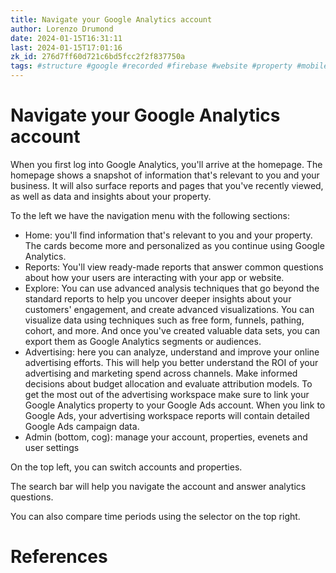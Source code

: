 ```yaml
---
title: Navigate your Google Analytics account
author: Lorenzo Drumond
date: 2024-01-15T16:31:11
last: 2024-01-15T17:01:16
zk_id: 276d7ff60d721c6bd5fcc2f2f837750a
tags: #structure #google #recorded #firebase #website #property #mobile #real_time #account #analytics #advertising #reports #ga4 #data_stream #marketing #sales #tag #data
---
```



# Navigate your Google Analytics account
When you first log into Google Analytics, you'll arrive at the homepage. The homepage shows a snapshot of information that's relevant to you and your business. It will also surface reports and pages that you've recently viewed, as well as data and insights about your property.

To the left we have the navigation menu with the following sections:
- Home: you'll find information that's relevant to you and your property. The cards become more and personalized as you continue using Google Analytics.
- Reports: You'll view ready-made reports that answer common questions about how your users are interacting with your app or website.
- Explore: You can use advanced analysis techniques that go beyond the standard reports to help you uncover deeper insights about your customers' engagement, and create advanced visualizations. You can visualize data using techniques such as free form, funnels, pathing, cohort, and more. And once you've created valuable data sets, you can export them as Google Analytics segments or audiences.
- Advertising: here you can analyze, understand and improve your online advertising efforts. This will help you better understand the ROI of your advertising and marketing spend across channels. Make informed decisions about budget allocation and evaluate attribution models. To get the most out of the advertising workspace make sure to link your Google Analytics property to your Google Ads account. When you link to Google Ads, your advertising workspace reports will contain detailed Google Ads campaign data.
- Admin (bottom, cog): manage your account, properties, evenets and user settings

On the top left, you can switch accounts and properties.

The search bar will help you navigate the account and answer analytics questions.

You can also compare time periods using the selector on the top right.

# References
